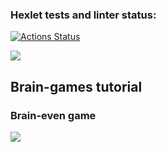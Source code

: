 ### Hexlet tests and linter status:
[![Actions Status](https://github.com/KiryaTheStranger/frontend-project-44/workflows/hexlet-check/badge.svg)](https://github.com/KiryaTheStranger/frontend-project-44/actions)

<a href="https://codeclimate.com/github/KirillTheStranger/frontend-project-44/maintainability"><img src="https://api.codeclimate.com/v1/badges/ba1913bdbdfb11c42934/maintainability" /></a>

<h2>Brain-games tutorial</h2>
<h3>Brain-even game</h3>
<a href="https://asciinema.org/a/rbmzOo12G4gkRyJv0khBNhrS3" target="_blank"><img src="https://asciinema.org/a/rbmzOo12G4gkRyJv0khBNhrS3.svg" /></a>